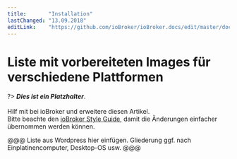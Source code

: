 ```yaml
---
title:       "Installation"
lastChanged: "13.09.2018"
editLink:    "https://github.com/ioBroker/ioBroker.docs/edit/master/docs/install/images.md"
---
```


# Liste mit vorbereiteten Images für verschiedene Plattformen

?> ***Dies ist ein Platzhalter***.
   <br><br>
   Hilf mit bei ioBroker und erweitere diesen Artikel.  
   Bitte beachte den [ioBroker Style Guide](community/styleguidedoc), 
   damit die Änderungen einfacher übernommen werden können.

@@@ Liste aus Wordpress hier einfügen. Gliederung ggf. nach Einplatinencomputer,
Desktop-OS usw. @@@
